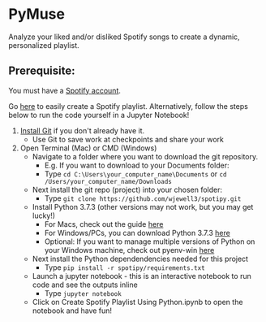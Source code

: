 # PyMuse
Analyze your liked and/or disliked Spotify songs to create a dynamic, personalized playlist. 

## Prerequisite: 
You must have a [Spotify account](https://accounts.spotify.com/en/login?continue=https).

Go [here](https://spotify-playlist-290119.uc.r.appspot.com/) to easily create a Spotify playlist.
Alternatively, follow the steps below to run the code yourself in a Jupyter Notebook!

1. [Install Git](https://git-scm.com/book/en/v2/Getting-Started-Installing-Git) if you don't already have it.
    - Use Git to save work at checkpoints and share your work 
2. Open Terminal (Mac) or CMD (Windows)
    - Navigate to a folder where you want to download the git repository. 
        - E.g. If you want to download to your Documents folder:
        - Type ```cd C:\Users\your_computer_name\Documents``` or ```cd /Users/your_computer_name/Downloads```
    - Next install the git repo (project) into your chosen folder:
        - Type ```git clone https://github.com/wjewell3/spotipy.git```
    - Install Python 3.7.3 (other versions may not work, but you may get lucky!)
        - For Macs, check out the guide [here](https://opensource.com/article/19/5/python-3-default-mac)
        - For Windows/PCs, you can download Python 3.7.3 [here](https://www.python.org/ftp/python/3.7.3/python-3.7.3-amd64-webinstall.exe)
        - Optional: If you want to manage multiple versions of Python on your Windows machine, check out pyenv-win [here](https://github.com/pyenv-win/pyenv-win)
    - Next install the Python dependendencies needed for this project
        - Type ```pip install -r spotipy/requirements.txt```
    - Launch a jupyter notebook - this is an interactive notebook to run code and see the outputs inline
        - Type ```jupyter notebook```
    - Click on Create Spotify Playlist Using Python.ipynb to open the notebook and have fun!
